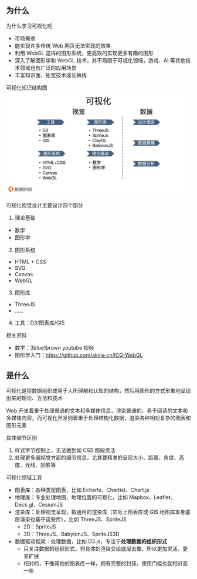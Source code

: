 ## 为什么
为什么学习可视化呢
* 市场需求
* 能实现许多传统 Web 网页无法实现的效果
* 利用 WebGL 这样的图形系统，更高效的实现更多有趣的图形
* 深入了解图形学和 WebGL 技术，并不局限于可视化领域，游戏、AI 等其他技术领域也有广泛的应用场景
* 丰富知识面，拓宽技术成长裤线

可视化知识结构图
![知识结构图](imgs/知识结构图.jpeg)

可视化视觉设计主要设计四个部分
1. 理论基础
  * 数学
  * 图形学
2. 图形系统
  * HTML + CSS
  * SVG
  * Canvas
  * WebGL
3. 图形库
  * ThreeJS
  * ……
4. 工具：D3/图表库/GIS

相关资料
* 数学：3blue1brown youtube 视频
* 图形学入门：https://github.com/akira-cn/ICG-WebGL

## 是什么
可视化是将数据组织成易于人所理解和认知的结构，然后用图形的方式形象地呈现出来的理论、方法和技术

Web 开发着重于处理普通的文本和多媒体信息，渲染普通的、易于阅读的文本和多媒体内容，而可视化开发则着重于处理结构化数据，渲染各种相对复杂的图表和图形元素

具体细节区别
1. 样式字节控制上，无法做到如 CSS 那般灵活
2. 处理更多偏视觉方面的细节信息，尤其要精准的呈现大小、距离、角度、高度、光线、阴影等

可视化领域工具
* 图表库：各种类型图表，比如 Echarts、Chartist、Chart.js
* 地理库：专业处理地图、地理位置的可视化，比如 Mapbox、Leaflet、Deck.gl、CesiumJS
* 渲染库：处理视觉呈现，指通用的渲染库（实际上图表库或 GIS 地图库本身底层渲染也基于这些库），比如 ThreeJS、SpriteJS
  * 2D：SpriteJS
  * 3D：ThreeJS、BabylonJS、SpriteJS3D
* 数据驱动框架：处理数据，比如 D3.js，专注于**处理数据的组织形式**
  * 只关注数据的组织形式，将具体的渲染交给底层去做，所以更加灵活，更易扩展
  * 相对的，不像其他的图表库一样，拥有完整的封装，使用门槛也就相对高一些